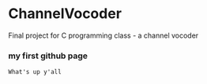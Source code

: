 # ChannelVocoder
Final project for C programming class - a channel vocoder

### my first github page

`What's up y'all`

